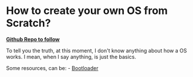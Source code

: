 # How to create your own OS from Scratch?

[**Github Repo to follow**](https://github.com/cfenollosa/os-tutorial)

To tell you the truth, at this moment, I don't know anything about how a OS works.
I mean, when I say anything, is just the basics.

Some resources, can be:
    - [Bootloader](https://www.ionos.com/digitalguide/server/configuration/what-is-a-bootloader/)
